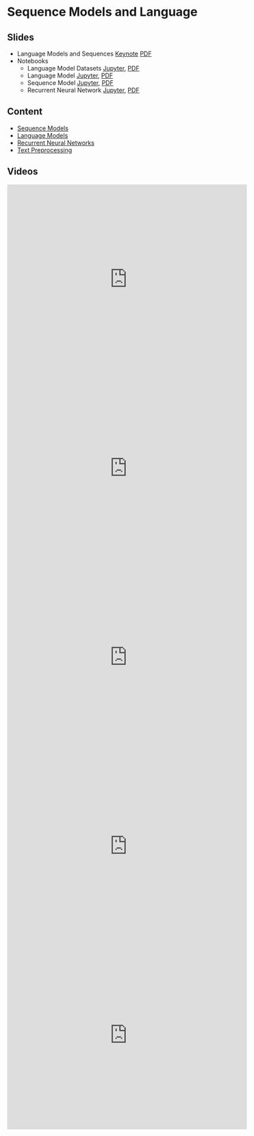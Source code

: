 # Sequence Models and Language

## Slides

* Language Models and Sequences
  [Keynote](../../slides/4_4/18-Sequence_Models.key)
  [PDF](../../slides/4_4/18-Sequence_Models.pdf)
* Notebooks
  - Language Model Datasets
  	[Jupyter](../../slides/4_4/lang-model-dataset.ipynb), [PDF](../../slides/4_4/lang-model-dataset.pdf)
  - Language Model
    [Jupyter](../../slides/4_4/lang-model.ipynb), [PDF](../../slides/4_4/lang-model.pdf)
  - Sequence Model
    [Jupyter](../../slides/4_4/sequence.ipynb), [PDF](../../slides/4_4/sequence.pdf)
  - Recurrent Neural Network
    [Jupyter](../../slides/4_4/rnn.ipynb), [PDF](../../slides/4_4/rnn.pdf)

## Content

* [Sequence Models](http://en.diveintodeeplearning.org/chapter_recurrent-neural-networks/sequence.html)
* [Language Models](http://en.diveintodeeplearning.org/chapter_recurrent-neural-networks/language-models-and-dataset.html)
* [Recurrent Neural Networks](http://en.diveintodeeplearning.org/chapter_recurrent-neural-networks/rnn.html)
* [Text Preprocessing](http://en.diveintodeeplearning.org/chapter_recurrent-neural-networks/text-preprocessing.html)

## Videos

<center><iframe width="560" height="441" src="https://www.youtube.com/embed/3lDQuGrMmZI" frameborder="0" allowfullscreen></iframe></center>
<center><iframe width="560" height="441" src="https://www.youtube.com/embed/FyPzttu9k-M" frameborder="0" allowfullscreen></iframe></center>
<center><iframe width="560" height="441" src="https://www.youtube.com/embed/MP1p04Jp32s" frameborder="0" allowfullscreen></iframe></center>
<center><iframe width="560" height="441" src="https://www.youtube.com/embed/j1TCiama7c8" frameborder="0" allowfullscreen></iframe></center>
<center><iframe width="560" height="441" src="https://www.youtube.com/embed/Vlg4fcL4iJA" frameborder="0" allowfullscreen></iframe></center>

